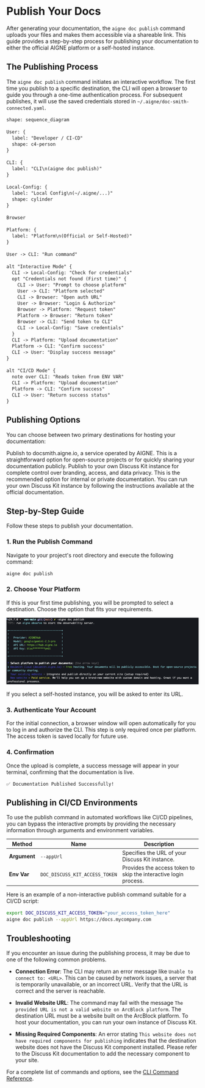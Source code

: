 # Publish Your Docs

After generating your documentation, the `aigne doc publish` command uploads your files and makes them accessible via a shareable link. This guide provides a step-by-step process for publishing your documentation to either the official AIGNE platform or a self-hosted instance.

## The Publishing Process

The `aigne doc publish` command initiates an interactive workflow. The first time you publish to a specific destination, the CLI will open a browser to guide you through a one-time authentication process. For subsequent publishes, it will use the saved credentials stored in `~/.aigne/doc-smith-connected.yaml`.

```d2 The Publishing Workflow icon=lucide:upload-cloud
shape: sequence_diagram

User: {
  label: "Developer / CI-CD"
  shape: c4-person
}

CLI: {
  label: "CLI\n(aigne doc publish)"
}

Local-Config: {
  label: "Local Config\n(~/.aigne/...)"
  shape: cylinder
}

Browser

Platform: {
  label: "Platform\n(Official or Self-Hosted)"
}

User -> CLI: "Run command"

alt "Interactive Mode" {
  CLI -> Local-Config: "Check for credentials"
  opt "Credentials not found (First time)" {
    CLI -> User: "Prompt to choose platform"
    User -> CLI: "Platform selected"
    CLI -> Browser: "Open auth URL"
    User -> Browser: "Login & Authorize"
    Browser -> Platform: "Request token"
    Platform -> Browser: "Return token"
    Browser -> CLI: "Send token to CLI"
    CLI -> Local-Config: "Save credentials"
  }
  CLI -> Platform: "Upload documentation"
  Platform -> CLI: "Confirm success"
  CLI -> User: "Display success message"
}

alt "CI/CD Mode" {
  note over CLI: "Reads token from ENV VAR"
  CLI -> Platform: "Upload documentation"
  Platform -> CLI: "Confirm success"
  CLI -> User: "Return success status"
}
```

## Publishing Options

You can choose between two primary destinations for hosting your documentation:

<x-cards data-columns="2">
  <x-card data-title="Official Platform" data-icon="lucide:globe">
    Publish to docsmith.aigne.io, a service operated by AIGNE. This is a straightforward option for open-source projects or for quickly sharing your documentation publicly.
  </x-card>
  <x-card data-title="Self-Hosted Instance" data-icon="lucide:server">
    Publish to your own Discuss Kit instance for complete control over branding, access, and data privacy. This is the recommended option for internal or private documentation. You can run your own Discuss Kit instance by following the instructions available at the official documentation.
  </x-card>
</x-cards>

## Step-by-Step Guide

Follow these steps to publish your documentation.

### 1. Run the Publish Command

Navigate to your project's root directory and execute the following command:

```bash Terminal icon=lucide:terminal
aigne doc publish
```

### 2. Choose Your Platform

If this is your first time publishing, you will be prompted to select a destination. Choose the option that fits your requirements.

![Publish documentation to the official platform or a self-hosted platform](../assets/screenshots/doc-publish.png)

If you select a self-hosted instance, you will be asked to enter its URL.

### 3. Authenticate Your Account

For the initial connection, a browser window will open automatically for you to log in and authorize the CLI. This step is only required once per platform. The access token is saved locally for future use.

### 4. Confirmation

Once the upload is complete, a success message will appear in your terminal, confirming that the documentation is live.

```
✅ Documentation Published Successfully!
```

## Publishing in CI/CD Environments

To use the publish command in automated workflows like CI/CD pipelines, you can bypass the interactive prompts by providing the necessary information through arguments and environment variables.

| Method | Name | Description |
|---|---|---|
| **Argument** | `--appUrl` | Specifies the URL of your Discuss Kit instance. |
| **Env Var** | `DOC_DISCUSS_KIT_ACCESS_TOKEN` | Provides the access token to skip the interactive login process. |

Here is an example of a non-interactive publish command suitable for a CI/CD script:

```bash CI/CD Example icon=lucide:workflow
export DOC_DISCUSS_KIT_ACCESS_TOKEN="your_access_token_here"
aigne doc publish --appUrl https://docs.mycompany.com
```

## Troubleshooting

If you encounter an issue during the publishing process, it may be due to one of the following common problems.

- **Connection Error**: The CLI may return an error message like `Unable to connect to: <URL>`. This can be caused by network issues, a server that is temporarily unavailable, or an incorrect URL. Verify that the URL is correct and the server is reachable.

- **Invalid Website URL**: The command may fail with the message `The provided URL is not a valid website on ArcBlock platform`. The destination URL must be a website built on the ArcBlock platform. To host your documentation, you can run your own instance of Discuss Kit.

- **Missing Required Components**: An error stating `This website does not have required components for publishing` indicates that the destination website does not have the Discuss Kit component installed. Please refer to the Discuss Kit documentation to add the necessary component to your site.

For a complete list of commands and options, see the [CLI Command Reference](./cli-reference.md).